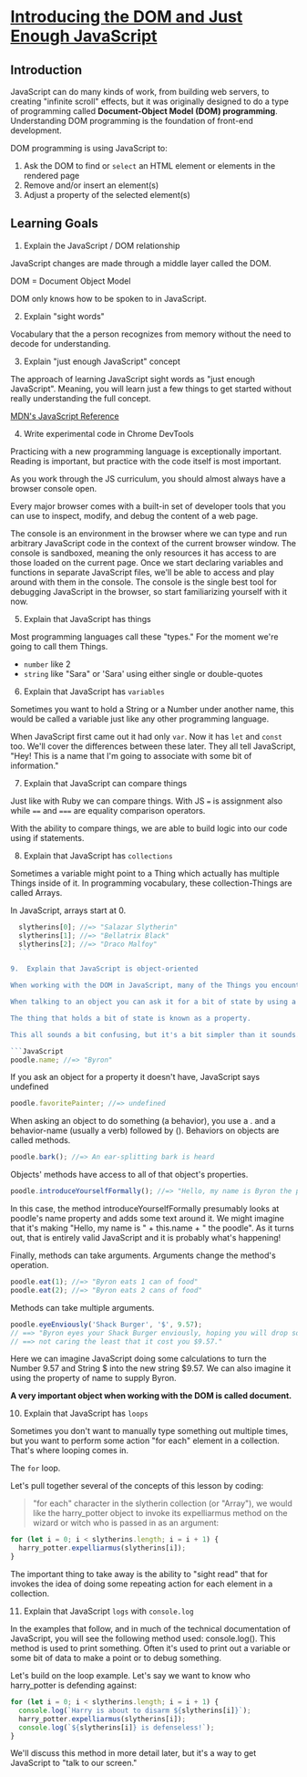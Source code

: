 # [Introducing the DOM and Just Enough JavaScript](https://learn.co/tracks/online-software-engineering-structured/front-end-web-programming/manipulating-the-dom/introducing-the-dom-and-just-enough-javascript)

## Introduction

JavaScript can do many kinds of work, from building web servers, to creating
"infinite scroll" effects, but it was originally designed to do a type of
programming called **Document-Object Model (DOM) programming**. Understanding
DOM programming is the foundation of front-end development.

DOM programming is using JavaScript to:

1.  Ask the DOM to find or `select` an HTML element or elements in the rendered
    page
2.  Remove and/or insert an element(s)
3.  Adjust a property of the selected element(s)

## Learning Goals

1.  Explain the JavaScript / DOM relationship

  JavaScript changes are made through a middle layer called the DOM.

  DOM = Document Object Model

  DOM only knows how to be spoken to in JavaScript.

2.  Explain "sight words"

  Vocabulary that the a person recognizes from memory without the need to decode for understanding.

3.  Explain "just enough JavaScript" concept

  The approach of learning JavaScript sight words as "just enough JavaScript". Meaning, you will learn just a few things to get started without really understanding the full concept.

  [MDN's JavaScript Reference](https://developer.mozilla.org/en-US/docs/Web/JavaScript/Reference)

4.  Write experimental code in Chrome DevTools

  Practicing with a new programming language is exceptionally important. Reading is important, but practice with the code itself is most important.

  As you work through the JS curriculum, you should almost always have a browser console open.

  Every major browser comes with a built-in set of developer tools that you can use to inspect, modify, and debug the content of a web page.

  The console is an environment in the browser where we can type and run arbitrary JavaScript code in the context of the current browser window. The console is sandboxed, meaning the only resources it has access to are those loaded on the current page. Once we start declaring variables and functions in separate JavaScript files, we'll be able to access and play around with them in the console. The console is the single best tool for debugging JavaScript in the browser, so start familiarizing yourself with it now.

5.  Explain that JavaScript has things

  Most programming languages call these "types." For the moment we're going to call them Things.

  - `number` like 2
  - `string` like "Sara" or 'Sara' using either single or double-quotes

6.  Explain that JavaScript has `variables`

  Sometimes you want to hold a String or a Number under another name, this would be called a variable just like any other programming language.

  When JavaScript first came out it had only `var`. Now it has `let` and `const` too. We'll cover the differences between these later. They all tell JavaScript, "Hey! This is a name that I'm going to associate with some bit of information."

7.  Explain that JavaScript can compare things

  Just like with Ruby we can compare things. With JS `=` is assignment also while `==` and `===` are equality comparison operators.

  With the ability to compare things, we are able to build logic into our code using if statements.

8.  Explain that JavaScript has `collections`

  Sometimes a variable might point to a Thing which actually has multiple Things inside of it. In programming vocabulary, these collection-Things are called Arrays.

  In JavaScript, arrays start at 0.

  ```JavaScript
    slytherins[0]; //=> "Salazar Slytherin"
    slytherins[1]; //=> "Bellatrix Black"
    slytherins[2]; //=> "Draco Malfoy"
    ```

9.  Explain that JavaScript is object-oriented

  When working with the DOM in JavaScript, many of the Things you encounter are objects. Objects are bits of code you can talk to that know state and behavior. Objects should round out our universe of JavaScript Things along with arrays, strings, and numbers.

  When talking to an object you can ask it for a bit of state by using a . and then that state's name. You can trigger behavior by using a . and then the behavior's name followed by (). Due to the . being the separator between the object-name and the state or behavior name, we call writing code this way "dot-notation."

  The thing that holds a bit of state is known as a property. 

  This all sounds a bit confusing, but it's a bit simpler than it sounds. To ask, say, an adorable poodle its name state, you would do it like so:

  ```JavaScript
  poodle.name; //=> "Byron"
  ```

If you ask an object for a property it doesn't have, JavaScript says undefined

```JavaScript
poodle.favoritePainter; //=> undefined
```

When asking an object to do something (a behavior), you use a . and a behavior-name (usually a verb) followed by (). Behaviors on objects are called methods.

```JavaScript
poodle.bark(); //=> An ear-splitting bark is heard
```

Objects' methods have access to all of that object's properties.

```JavaScript
poodle.introduceYourselfFormally(); //=> "Hello, my name is Byron the poodle"
```

In this case, the method introduceYourselfFormally presumably looks at poodle's name property and adds some text around it. We might imagine that it's making "Hello, my name is " + this.name + " the poodle". As it turns out, that is entirely valid JavaScript and it is probably what's happening!

Finally, methods can take arguments. Arguments change the method's operation.

```JavaScript
poodle.eat(1); //=> "Byron eats 1 can of food"
poodle.eat(2); //=> "Byron eats 2 cans of food"
```

Methods can take multiple arguments.

```JavaScript
poodle.eyeEnviously('Shack Burger', '$', 9.57);
// ==> "Byron eyes your Shack Burger enviously, hoping you will drop some,
// ==> not caring the least that it cost you $9.57."
```

Here we can imagine JavaScript doing some calculations to turn the Number 9.57 and String $ into the new string $9.57. We can also imagine it using the property of name to supply Byron.

**A very important object when working with the DOM is called document.**

10.  Explain that JavaScript has `loops`

  Sometimes you don't want to manually type something out multiple times, but you want to perform some action "for each" element in a collection. That's where looping comes in.

  The `for` loop.

  Let's pull together several of the concepts of this lesson by coding:

>"for each" character in the slytherin collection (or "Array"), we would like the harry_potter object to invoke its expelliarmus method on the wizard or witch who is passed in as an argument:

```JavaScript
for (let i = 0; i < slytherins.length; i = i + 1) {
  harry_potter.expelliarmus(slytherins[i]);
}
```

  The important thing to take away is the ability to "sight read" that for invokes the idea of doing some repeating action for each element in a collection.

11. Explain that JavaScript `logs` with `console.log`

  In the examples that follow, and in much of the technical documentation of JavaScript, you will see the following method used: console.log(). This method is used to print something. Often it's used to print out a variable or some bit of data to make a point or to debug something.

  Let's build on the loop example. Let's say we want to know who harry_potter is defending against:

  ```JavaScript
  for (let i = 0; i < slytherins.length; i = i + 1) {
    console.log(`Harry is about to disarm ${slytherins[i]}`);
    harry_potter.expelliarmus(slytherins[i]);
    console.log(`${slytherins[i]} is defenseless!`);
  }
  ```

  We'll discuss this method in more detail later, but it's a way to get JavaScript to "talk to our screen."